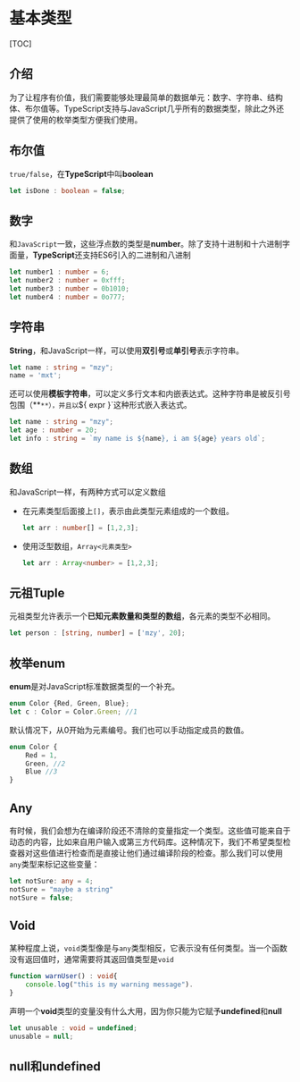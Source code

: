 # 基本类型

[TOC]

## 介绍

为了让程序有价值，我们需要能够处理最简单的数据单元：数字、字符串、结构体、布尔值等。TypeScript支持与JavaScript几乎所有的数据类型，除此之外还提供了使用的枚举类型方便我们使用。

## 布尔值

`true/false`，在**TypeScript**中叫**boolean**

```typescript
let isDone : boolean = false;
```

## 数字

和`JavaScript`一致，这些浮点数的类型是**number**。除了支持十进制和十六进制字面量，**TypeScript**还支持ES6引入的二进制和八进制

```ts
let number1 : number = 6;
let number2 : number = 0xfff;
let number3 : number = 0b1010;
let number4 : number = 0o777;
```

## 字符串

**String**，和JavaScript一样，可以使用**双引号**或**单引号**表示字符串。

```ts
let name : string = "mzy";
name = 'mxt';
```

还可以使用**模板字符串**，可以定义多行文本和内嵌表达式。这种字符串是被反引号包围（**`**），并且以`${ expr }`这种形式嵌入表达式。

```ts
let name : string = "mzy";
let age : number = 20;
let info : string = `my name is ${name}, i am ${age} years old`;
```

## 数组

和JavaScript一样，有两种方式可以定义数组

- 在元素类型后面接上`[]`，表示由此类型元素组成的一个数组。

  ```ts
  let arr : number[] = [1,2,3];
  ```

- 使用泛型数组，`Array<元素类型>`

  ```ts
  let arr : Array<number> = [1,2,3];
  ```

## 元祖Tuple

元祖类型允许表示一个**已知元素数量和类型的数组**，各元素的类型不必相同。

```ts
let person : [string, number] = ['mzy', 20];
```

## 枚举enum

**enum**是对JavaScript标准数据类型的一个补充。

```typescript
enum Color {Red, Green, Blue};
let c : Color = Color.Green; //1
```

默认情况下，从0开始为元素编号。我们也可以手动指定成员的数值。

```ts
enum Color {
    Red = 1,
    Green, //2
    Blue //3
}
```

## Any

有时候，我们会想为在编译阶段还不清除的变量指定一个类型。这些值可能来自于动态的内容，比如来自用户输入或第三方代码库。这种情况下，我们不希望类型检查器对这些值进行检查而是直接让他们通过编译阶段的检查。那么我们可以使用`any`类型来标记这些变量：

```ts
let notSure: any = 4;
notSure = "maybe a string"
notSure = false;
```

## Void

某种程度上说，`void`类型像是与`any`类型相反，它表示没有任何类型。当一个函数没有返回值时，通常需要将其返回值类型是`void`

```ts
function warnUser() : void{
    console.log("this is my warning message").
}
```

声明一个**void**类型的变量没有什么大用，因为你只能为它赋予**undefined**和**null**

```ts
let unusable : void = undefined;
unusable = null;
```

## null和undefined

